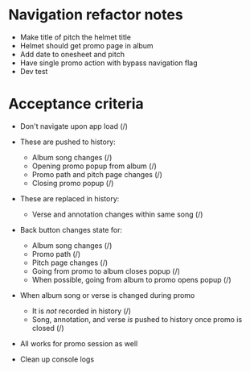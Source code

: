 # Navigation refactor notes
* Make title of pitch the helmet title
* Helmet should get promo page in album
* Add date to onesheet and pitch
* Have single promo action with bypass navigation flag
* Dev test

# Acceptance criteria
* Don't navigate upon app load (/)

* These are pushed to history:
    * Album song changes (/)
    * Opening promo popup from album (/)
    * Promo path and pitch page changes (/)
    * Closing promo popup (/)
* These are replaced in history:
    * Verse and annotation changes within same song (/)

* Back button changes state for:
    * Album song changes (/)
    * Promo path (/)
    * Pitch page changes (/)
    * Going from promo to album closes popup (/)
    * When possible, going from album to promo opens popup (/)

* When album song or verse is changed during promo
    * It is *not* recorded in history (/)
    * Song, annotation, and verse *is* pushed to history once promo is closed (/)

* All works for promo session as well

* Clean up console logs